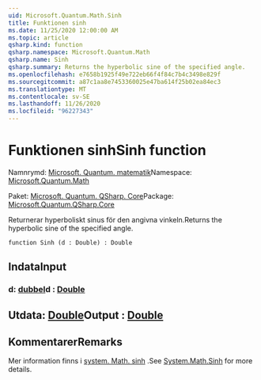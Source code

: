 ```yaml
---
uid: Microsoft.Quantum.Math.Sinh
title: Funktionen sinh
ms.date: 11/25/2020 12:00:00 AM
ms.topic: article
qsharp.kind: function
qsharp.namespace: Microsoft.Quantum.Math
qsharp.name: Sinh
qsharp.summary: Returns the hyperbolic sine of the specified angle.
ms.openlocfilehash: e7658b1925f49e722eb66f4f84c7b4c3498e829f
ms.sourcegitcommit: a87c1aa8e7453360025e47ba614f25b02ea84ec3
ms.translationtype: MT
ms.contentlocale: sv-SE
ms.lasthandoff: 11/26/2020
ms.locfileid: "96227343"
---
```

# <a name="sinh-function"></a><span data-ttu-id="cc38e-102">Funktionen sinh</span><span class="sxs-lookup"><span data-stu-id="cc38e-102">Sinh function</span></span>

<span data-ttu-id="cc38e-103">Namnrymd: [Microsoft. Quantum. matematik](xref:Microsoft.Quantum.Math)</span><span class="sxs-lookup"><span data-stu-id="cc38e-103">Namespace: [Microsoft.Quantum.Math](xref:Microsoft.Quantum.Math)</span></span>

<span data-ttu-id="cc38e-104">Paket: [Microsoft. Quantum. QSharp. Core](https://nuget.org/packages/Microsoft.Quantum.QSharp.Core)</span><span class="sxs-lookup"><span data-stu-id="cc38e-104">Package: [Microsoft.Quantum.QSharp.Core](https://nuget.org/packages/Microsoft.Quantum.QSharp.Core)</span></span>


<span data-ttu-id="cc38e-105">Returnerar hyperboliskt sinus för den angivna vinkeln.</span><span class="sxs-lookup"><span data-stu-id="cc38e-105">Returns the hyperbolic sine of the specified angle.</span></span>

```qsharp
function Sinh (d : Double) : Double
```


## <a name="input"></a><span data-ttu-id="cc38e-106">Indata</span><span class="sxs-lookup"><span data-stu-id="cc38e-106">Input</span></span>

### <a name="d--double"></a><span data-ttu-id="cc38e-107">d: [dubbel](xref:microsoft.quantum.lang-ref.double)</span><span class="sxs-lookup"><span data-stu-id="cc38e-107">d : [Double](xref:microsoft.quantum.lang-ref.double)</span></span>





## <a name="output--double"></a><span data-ttu-id="cc38e-108">Utdata: [Double](xref:microsoft.quantum.lang-ref.double)</span><span class="sxs-lookup"><span data-stu-id="cc38e-108">Output : [Double](xref:microsoft.quantum.lang-ref.double)</span></span>



## <a name="remarks"></a><span data-ttu-id="cc38e-109">Kommentarer</span><span class="sxs-lookup"><span data-stu-id="cc38e-109">Remarks</span></span>

<span data-ttu-id="cc38e-110">Mer information finns i [system. Math. sinh](https://docs.microsoft.com/dotnet/api/system.math.sinh) .</span><span class="sxs-lookup"><span data-stu-id="cc38e-110">See [System.Math.Sinh](https://docs.microsoft.com/dotnet/api/system.math.sinh) for more details.</span></span>